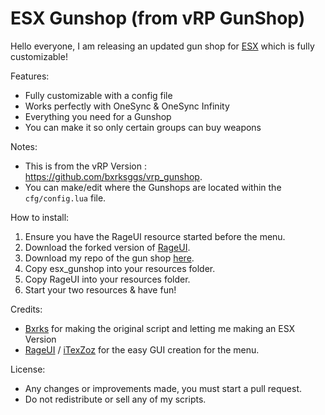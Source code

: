 # ESX Gunshop (from vRP GunShop)

Hello everyone, I am releasing an updated gun shop for [ESX](https://esx-org.github.io/) which is fully customizable!

Features:
* Fully customizable with a config file
* Works perfectly with OneSync & OneSync Infinity
* Everything you need for a Gunshop
* You can make it so only certain groups can buy weapons

Notes:
* This is from the vRP Version : https://github.com/bxrksggs/vrp_gunshop.
* You can make/edit where the Gunshops are located within the `cfg/config.lua` file.

How to install:
1. Ensure you have the RageUI resource started before the menu.
2. Download the forked version of [RageUI](https://github.com/bxrksggs/RageUI).
3. Download my repo of the gun shop [here](https://github.com/Naytoxp/esx_gunshop).
4. Copy esx_gunshop into your resources folder.
5. Copy RageUI into your resources folder.
6. Start your two resources & have fun!

Credits:
* [Bxrks](https://github.com/bxrksggs) for making the original script and letting me making an ESX Version
* [RageUI](https://github.com/bxrksggs/RageUI) / [iTexZoz](https://github.com/iTexZoz) for the easy GUI creation for the menu.

License:
* Any changes or improvements made, you must start a pull request.
* Do not redistribute or sell any of my scripts.
